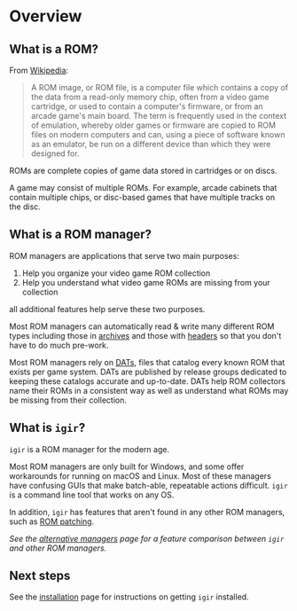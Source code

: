 # Overview

## What is a ROM?

From [Wikipedia](https://en.wikipedia.org/wiki/ROM_image):

> A ROM image, or ROM file, is a computer file which contains a copy of the data from a read-only memory chip, often from a video game cartridge, or used to contain a computer's firmware, or from an arcade game's main board. The term is frequently used in the context of emulation, whereby older games or firmware are copied to ROM files on modern computers and can, using a piece of software known as an emulator, be run on a different device than which they were designed for.

ROMs are complete copies of game data stored in cartridges or on discs.

A game may consist of multiple ROMs. For example, arcade cabinets that contain multiple chips, or disc-based games that have multiple tracks on the disc.

## What is a ROM manager?

ROM managers are applications that serve two main purposes:

1. Help you organize your video game ROM collection
2. Help you understand what video game ROMs are missing from your collection

all additional features help serve these two purposes.

Most ROM managers can automatically read & write many different ROM types including those in [archives](archives.md) and those with [headers](rom-headers.md) so that you don't have to do much pre-work.

Most ROM managers rely on [DATs](dats.md), files that catalog every known ROM that exists per game system. DATs are published by release groups dedicated to keeping these catalogs accurate and up-to-date. DATs help ROM collectors name their ROMs in a consistent way as well as understand what ROMs may be missing from their collection.

## What is `igir`?

`igir` is a ROM manager for the modern age.

Most ROM managers are only built for Windows, and some offer workarounds for running on macOS and Linux. Most of these managers have confusing GUIs that make batch-able, repeatable actions difficult. `igir` is a command line tool that works on any OS.

In addition, `igir` has features that aren't found in any other ROM managers, such as [ROM patching](rom-patching.md).

_See the [alternative managers](alternatives.md) page for a feature comparison between `igir` and other ROM managers._

## Next steps

See the [installation](installation.md) page for instructions on getting `igir` installed.

